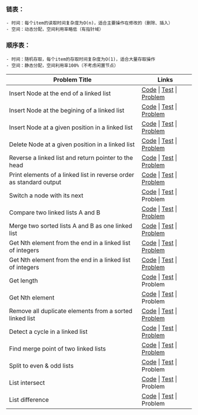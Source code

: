 ### 链表：
    - 时间：每个item的读取时间复杂度为O(n)，适合主要操作在修改的（删除、插入）
    - 空间：动态分配，空间利用率略低（有指针域）
### 顺序表：
    - 时间：随机存取，每个item的存取时间复杂度为O(1)，适合大量存取操作
    - 空间：静态分配，空间利用率100%（不考虑闲置节点）


| Problem Title        | Links    | 
| --------   | -----  | 
| Insert Node at the end of a linked list | [Code](0-linkedlist-create.c) \| [Test](0-linkedlist-create-test.c) \| [Problem](https://www.hackerrank.com/challenges/insert-a-node-at-the-tail-of-a-linked-list/problem)   | 
| Insert Node at the begining of a linked list | [Code](0-linkedlist-create.c) \| [Test](0-linkedlist-create-test.c)  \| [Problem](https://www.hackerrank.com/challenges/insert-a-node-at-the-head-of-a-linked-list/problem)  | 
| Insert Node at a given position in a linked list | [Code](0-linkedlist-create.c) \| [Test](0-linkedlist-create-test.c)  \| [Problem](https://www.hackerrank.com/challenges/insert-a-node-at-a-specific-position-in-a-linked-list/problem)   | 
| Delete Node at a given position in a linked list | [Code](3-linkedlist-delete.c) \| [Test](3-linkedlist-delete-test.c)  \| [Problem]( https://www.hackerrank.com/challenges/delete-a-node-from-a-linked-list/problem)   | 
| Reverse a linked list and return pointer to the head | [Code](4-linkedlist-reverse.c) \| [Test](4-linkedlist-reverse-test.c)  \| [Problem](https://www.hackerrank.com/challenges/reverse-a-linked-list)    | 
| Print elements of a linked list in reverse order as standard output | [Code](4-linkedlist-reverse.c) \| [Test](4-linkedlist-reverse-test.c) \| [Problem](https://www.hackerrank.com/challenges/print-the-elements-of-a-linked-list-in-reverse/problem) | 
| Switch a node with its next | [Code](4-linkedlist-reverse.c)   \| [Test](4-linkedlist-reverse-test.c) \| Problem | 
| Compare two linked lists A and B | [Code](4-linkedlist-reverse.c) \| [Test](4-linkedlist-reverse-test.c) \|  [Problem](https://www.hackerrank.com/challenges/compare-two-linked-lists/proble)| 
| Merge two sorted lists A and B as one linked list | [Code](6-linkedlist-merge.c) \| [Test](6-linkedlist-merge-test.c) \| [Problem](https://www.hackerrank.com/challenges/merge-two-sorted-linked-lists/problem)  | 
| Get Nth element from the end in a linked list of integers | [Code](7-linkedlist-get.c) \| [Test](7-linkedlist-get-test.c) \| [Problem](https://www.hackerrank.com/challenges/get-the-value-of-the-node-at-a-specific-position-from-the-tail/problem)  | 
| Get Nth element from the end in a linked list of integers | [Code](7-linkedlist-get.c) \| [Test](7-linkedlist-get-test.c) \| [Problem](https://www.hackerrank.com/challenges/get-the-value-of-the-node-at-a-specific-position-from-the-tail/problem)  | 
| Get length | [Code](7-linkedlist-get.c) \| [Test](7-linkedlist-get-test.c) \| Problem  | 
| Get Nth element | [Code](7-linkedlist-get.c) \| [Test](7-linkedlist-get-test.c) \| Problem  | 
| Remove all duplicate elements from a sorted linked list | [Code](8-linkedlist-distinct.c) \| [Test](8-linkedlist-distinct-test.c) \| [Problem](https://www.hackerrank.com/challenges/delete-duplicate-value-nodes-from-a-sorted-linked-list/problem)  | 
| Detect a cycle in a linked list | [Code](9-linkedlist-cycle-detection.c) \| [Test](9-linkedlist-cycle-detection-test.c) \| [Problem](https://www.hackerrank.com/challenges/detect-whether-a-linked-list-contains-a-cycle/problem)  | 
| Find merge point of two linked lists  | [Code](10-linkedlist-find-merge-point.c) \| [Test](10-linkedlist-find-merge-point-test.c) \| [Problem](https://www.hackerrank.com/challenges/find-the-merge-point-of-two-joined-linked-lists/problem)  | 
| Split to even & odd lists | [Code](11-linkedlist-split.c) \| [Test](11-linkedlist-split-test.c) \|  Problem  | 
| List intersect | [Code](12-linkedlist-intersect.c) \| [Test](12-linkedlist-intersect-test.c) \|  Problem  | 
| List difference | [Code](13-linkedlist-diff.c) \| [Test](13-linkedlist-diff-test.c) \|  Problem  | 

